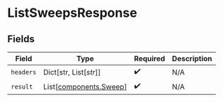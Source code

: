 # ListSweepsResponse


## Fields

| Field                                                      | Type                                                       | Required                                                   | Description                                                |
| ---------------------------------------------------------- | ---------------------------------------------------------- | ---------------------------------------------------------- | ---------------------------------------------------------- |
| `headers`                                                  | Dict[str, List[*str*]]                                     | :heavy_check_mark:                                         | N/A                                                        |
| `result`                                                   | List[[components.Sweep](../../models/components/sweep.md)] | :heavy_check_mark:                                         | N/A                                                        |